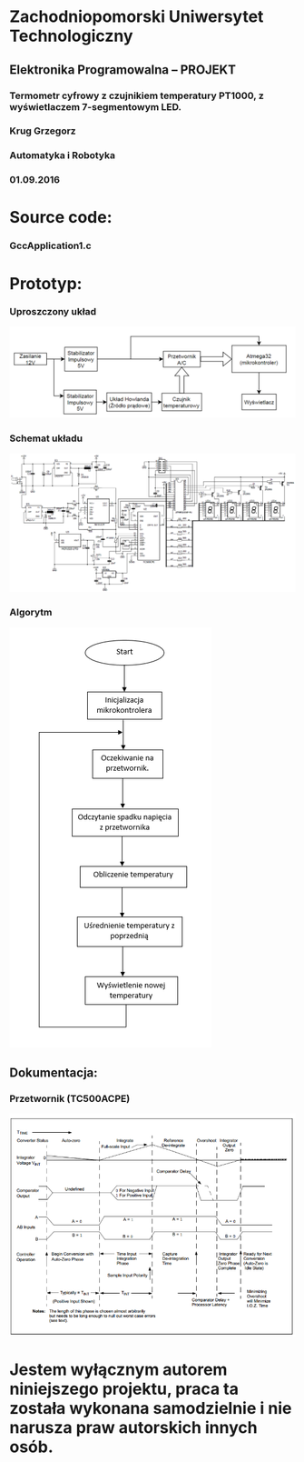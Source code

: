 # Zachodniopomorski Uniwersytet Technologiczny
## Elektronika Programowalna – PROJEKT

### Termometr cyfrowy z czujnikiem temperatury PT1000, z wyświetlaczem 7-segmentowym LED.

### Krug Grzegorz

### Automatyka i Robotyka

### 01.09.2016

# Source code:
### GccApplication1.c

# Prototyp:

### Uproszczony układ
![uklad](/doc/uklad.png)

### Schemat układu
![Scheme](/doc/schemat.png)

### Algorytm
![Algorytm](/doc/algorytm.png)

## Dokumentacja:
### Przetwornik (TC500ACPE)
![Przetwornik](/doc/przetwornik.png)


# Jestem wyłącznym autorem niniejszego projektu, praca ta została wykonana samodzielnie i nie narusza praw autorskich innych osób.
